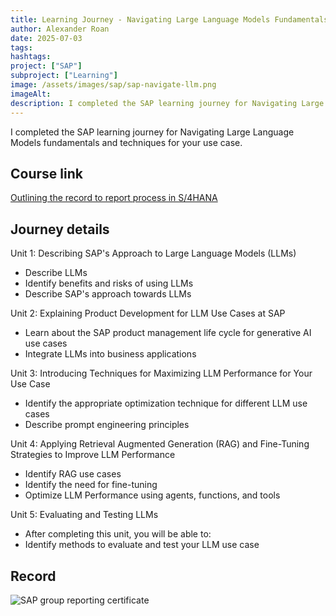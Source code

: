 ```yaml
---
title: Learning Journey - Navigating Large Language Models Fundamentals 
author: Alexander Roan
date: 2025-07-03
tags: 
hashtags:
project: ["SAP"]
subproject: ["Learning"]
image: /assets/images/sap/sap-navigate-llm.png
imageAlt: 
description: I completed the SAP learning journey for Navigating Large Language Models fundamentals and techniques for your use case.
---
```


I completed the SAP learning journey for Navigating Large Language Models fundamentals and techniques for your use case.

## Course link

[Outlining the record to report process in S/4HANA](https://learning.sap.com/learning-journeys/navigating-large-language-models-fundamentals-and-techniques-for-your-use-case)

## Journey details

Unit 1: Describing SAP's Approach to Large Language Models (LLMs)

- Describe LLMs
- Identify benefits and risks of using LLMs
- Describe SAP's approach towards LLMs

Unit 2: Explaining Product Development for LLM Use Cases at SAP

- Learn about the SAP product management life cycle for generative AI use cases
- Integrate LLMs into business applications

Unit 3: Introducing Techniques for Maximizing LLM Performance for Your Use Case

- Identify the appropriate optimization technique for different LLM use cases
- Describe prompt engineering principles

Unit 4: Applying Retrieval Augmented Generation (RAG) and Fine-Tuning Strategies to Improve LLM Performance

- Identify RAG use cases
- Identify the need for fine-tuning
- Optimize LLM Performance using agents, functions, and tools

Unit 5: Evaluating and Testing LLMs

- After completing this unit, you will be able to:
- Identify methods to evaluate and test your LLM use case

## Record

![SAP group reporting certificate](/assets/images/sap/sap-navigate-llm.png)

